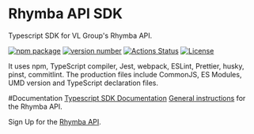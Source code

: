 # Rhymba API SDK

Typescript SDK for VL Group's Rhymba API.

[![npm package](https://img.shields.io/badge/npm%20i-example--typescript--package-brightgreen)](https://www.npmjs.com/package/example-typescript-package) [![version number](https://img.shields.io/npm/v/example-typescript-package?color=green&label=version)](https://github.com/vlgroup/rhymba-typescript-sdk/releases) [![Actions Status](https://github.com/vlgroup/rhymba-typescript-sdk/workflows/Test/badge.svg)](https://github.com/vlgroup/rhymba-typescript-sdk/actions) [![License](https://img.shields.io/github/license/vlgroup/rhymba-typescript-sdk)](https://github.com/vlgroup/rhymba-typescript-sdk/blob/main/LICENSE)

It uses npm, TypeScript compiler, Jest, webpack, ESLint, Prettier, husky, pinst, commitlint. The production files include CommonJS, ES Modules, UMD version and TypeScript declaration files.

#Documentation
[Typescript SDK Documentation](https://documentation.vlgroup.com/sdk/typescript)
[General instructions](https://documentation.vlgroup.com/) for the Rhymba API.

Sign Up for the [Rhymba API](https://rhymbamanager.vlgroup.com/APISignup).
